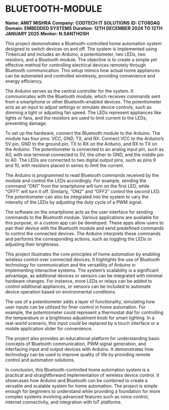 # BLUETOOTH-MODULE
**Name: AMIT MISHRA** 
**Company: CODTECH IT SOLUTIONS**
**ID: CTO8DAQ**
**Domain: EMBEDDED SYSTEMS**
**Duration: 12TH DECEMBER 2024 TO 12TH JANUARY 2025**
**Mentor: N.SANTHOSH**

This project demonstrates a Bluetooth-controlled home automation system designed to switch devices on and off. The system is implemented using Tinkercad and includes an Arduino, a potentiometer, two LEDs, two resistors, and a Bluetooth module. The objective is to create a simple yet effective method for controlling electrical devices remotely through Bluetooth communication. This setup mimics how actual home appliances can be automated and controlled wirelessly, providing convenience and energy efficiency.

The Arduino serves as the central controller for the system. It communicates with the Bluetooth module, which receives commands sent from a smartphone or other Bluetooth-enabled devices. The potentiometer acts as an input to adjust settings or simulate device controls, such as dimming a light or adjusting fan speed. The LEDs represent appliances like lights or fans, and the resistors are used to limit current to the LEDs, preventing damage.

To set up the hardware, connect the Bluetooth module to the Arduino. The module has four pins: VCC, GND, TX, and RX. Connect VCC to the Arduino’s 5V pin, GND to the ground pin, TX to RX on the Arduino, and RX to TX on the Arduino. The potentiometer is connected to an analog input pin, such as A0, with one terminal connected to 5V, the other to GND, and the middle pin to A0. The LEDs are connected to two digital output pins, such as pins 9 and 10, with resistors placed in series to limit the current.

The Arduino is programmed to read Bluetooth commands received by the module and control the LEDs accordingly. For example, sending the command “ON1” from the smartphone will turn on the first LED, while “OFF1” will turn it off. Similarly, “ON2” and “OFF2” control the second LED. The potentiometer can also be integrated into the system to vary the intensity of the LEDs by adjusting the duty cycle of a PWM signal.

The software on the smartphone acts as the user interface for sending commands to the Bluetooth module. Various applications are available for this purpose, or a custom app can be developed. These apps allow users to pair their device with the Bluetooth module and send predefined commands to control the connected devices. The Arduino interprets these commands and performs the corresponding actions, such as toggling the LEDs or adjusting their brightness.

This project illustrates the core principles of home automation by enabling wireless control over connected devices. It highlights the use of Bluetooth technology for communication and the versatility of Arduino in implementing interactive systems. The system’s scalability is a significant advantage, as additional devices or sensors can be integrated with minimal hardware changes. For instance, more LEDs or relays can be added to control additional appliances, or sensors can be included to automate device operation based on environmental conditions.

The use of a potentiometer adds a layer of functionality, simulating how user inputs can be utilized for finer control in home automation. For example, the potentiometer could represent a thermostat dial for controlling the temperature or a brightness adjustment knob for smart lighting. In a real-world scenario, this input could be replaced by a touch interface or a mobile application slider for convenience.

The project also provides an educational platform for understanding basic concepts of Bluetooth communication, PWM signal generation, and interfacing input and output devices with Arduino. It demonstrates how technology can be used to improve quality of life by providing remote control and automation solutions.

In conclusion, this Bluetooth-controlled home automation system is a practical and straightforward implementation of wireless device control. It showcases how Arduino and Bluetooth can be combined to create a versatile and scalable system for home automation. The project is simple enough for beginners to understand while providing a foundation for more complex systems involving advanced features such as voice control, internet connectivity, and integration with IoT platforms.
